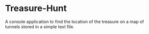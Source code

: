 # Treasure-Hunt
A console application to find the location of the treasure on a map of tunnels stored in a simple text file.

